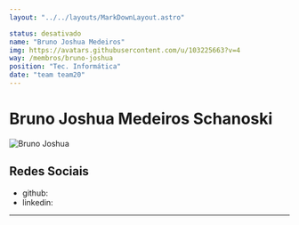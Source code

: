```yaml
---
layout: "../../layouts/MarkDownLayout.astro"

status: desativado
name: "Bruno Joshua Medeiros"
img: https://avatars.githubusercontent.com/u/103225663?v=4
way: /membros/bruno-joshua
position: "Tec. Informática"
date: "team team20"
---
```


# Bruno Joshua Medeiros Schanoski

![Bruno Joshua](https://avatars.githubusercontent.com/u/103225663?v=4)

## Redes Sociais
- github:
- linkedin:
***